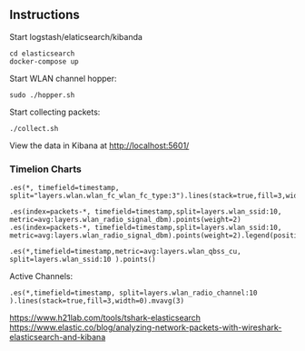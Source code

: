 ## Instructions

Start logstash/elaticsearch/kibanda
```buildoutcfg
cd elasticsearch
docker-compose up
```

Start WLAN channel hopper:
```buildoutcfg
sudo ./hopper.sh
```

Start collecting packets:
```buildoutcfg
./collect.sh
```

View the data in Kibana at [http://localhost:5601/](http://localhost:5601/)

### Timelion Charts
```
.es(*, timefield=timestamp, split="layers.wlan.wlan_fc_wlan_fc_type:3").lines(stack=true,fill=3,width=1).mvavg(5)

.es(index=packets-*, timefield=timestamp,split=layers.wlan_ssid:10, metric=avg:layers.wlan_radio_signal_dbm).points(weight=2)
.es(index=packets-*, timefield=timestamp,split=layers.wlan_ssid:10, metric=avg:layers.wlan_radio_signal_dbm).points(weight=2).legend(position=se)

.es(*,timefield=timestamp,metric=avg:layers.wlan_qbss_cu, split=layers.wlan_ssid:10 ).points()
```

Active Channels:
```
.es(*,timefield=timestamp, split=layers.wlan_radio_channel:10 ).lines(stack=true,fill=3,width=0).mvavg(3)
```

https://www.h21lab.com/tools/tshark-elasticsearch
https://www.elastic.co/blog/analyzing-network-packets-with-wireshark-elasticsearch-and-kibana
